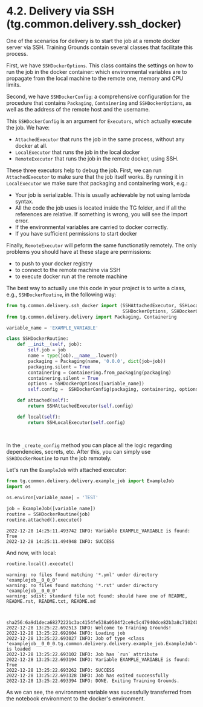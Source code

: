 # 4.2. Delivery via SSH (tg.common.delivery.ssh_docker)

One of the scenarios for delivery is to start the job at a remote docker server via SSH. Training Grounds contain several classes that facilitate this process.

First, we have `SSHDockerOptions`. This class contains the settings on how to run the job in the docker container: which environmental variables are to propagate from the local machine to the remote one, memory and CPU limits. 

Second, we have `SSHDockerConfig`: a comprehensive configuration for the procedure that contains `Packaging`, `Containering` and `SSHDockerOptions`, as well as the address of the remote host and the username. 

This `SSHDockerConfig` is an argument for `Executors`, which actually execute the job. We have:
  
  * `AttachedExecutor` that runs the job in the same process, without any docker at all.
  * `LocalExecutor` that runs the job in the local docker
  * `RemoteExecutor` that runs the job in the remote docker, using SSH.
  
These three executors help to debug the job. First, we can run `AttachedExecutor` to make sure that the job itself works. By running it in `LocalExecutor` we make sure that packaging and containering work, e.g.:

* Your job is serializable. This is usually achievable by not using lambda syntax.
* All the code the job uses is located inside the TG folder, and if all the references are relative. If something is wrong, you will see the import error.
* If the environmental variables are carried to docker correctly.
* If you have sufficient permissions to start docker

Finally, `RemoteExecutor` will peform the same functionatily remotely.  The only problems you should have at these stage are permissions:

  * to push to your docker registry
  * to connect to the remote machine via SSH
  * to execute docker run at the remote machine
  
The best way to actually use this code in your project is to write a class, e.g., `SSHDockerRoutine`, in the following way:


```python
from tg.common.delivery.ssh_docker import (SSHAttachedExecutor, SSHLocalExecutor, SSHRemoteExecutor, 
                                           SSHDockerOptions, SSHDockerConfig)
from tg.common.delivery.delivery import Packaging, Containering

variable_name = 'EXAMPLE_VARIABLE'

class SSHDockerRoutine:
    def __init__(self, job):
        self.job = job
        name = type(job).__name__.lower()
        packaging = Packaging(name, '0.0.0', dict(job=job))
        packaging.silent = True
        containering = Containering.from_packaging(packaging)
        containering.silent = True
        options = SSHDockerOptions([variable_name])
        self.config =  SSHDockerConfig(packaging, containering, options, None, None)

    def attached(self):
        return SSHAttachedExecutor(self.config)

    def local(self):
        return SSHLocalExecutor(self.config)
    
        
```

In the `_create_config` method you can place all the logic regarding dependencies, secrets, etc. After this, you can simply use `SSH3DockerRoutine` to run the job remotely. 

Let's run the `ExampleJob` with attached executor:


```python
from tg.common.delivery.delivery.example_job import ExampleJob
import os

os.environ[variable_name] = 'TEST'

job = ExampleJob([variable_name])
routine = SSHDockerRoutine(job)
routine.attached().execute()
```

    2022-12-28 14:25:11.493742 INFO: Variable EXAMPLE_VARIABLE is found: True
    2022-12-28 14:25:11.494948 INFO: SUCCESS


And now, with local:


```python
routine.local().execute()
```

    warning: no files found matching '*.yml' under directory 'examplejob__0_0_0'
    warning: no files found matching '*.rst' under directory 'examplejob__0_0_0'
    warning: sdist: standard file not found: should have one of README, README.rst, README.txt, README.md
    


    sha256:6a9d1deca68272221c3ac4154fe538a0504f2ce9c5c47940dce82b3a8c71024b
    2022-12-28 13:25:22.692513 INFO: Welcome to Training Grounds!
    2022-12-28 13:25:22.692604 INFO: Loading job
    2022-12-28 13:25:22.693027 INFO: Job of type <class 'examplejob__0_0_0.tg.common.delivery.delivery.example_job.ExampleJob'> is loaded
    2022-12-28 13:25:22.693102 INFO: Job has `run` attribute
    2022-12-28 13:25:22.693194 INFO: Variable EXAMPLE_VARIABLE is found: True
    2022-12-28 13:25:22.693262 INFO: SUCCESS
    2022-12-28 13:25:22.693328 INFO: Job has exited successfully
    2022-12-28 13:25:22.693394 INFO: DONE. Exiting Training Grounds.


As we can see, the environment variable was sucessfully transferred from the notebook environment to the docker's environment.
